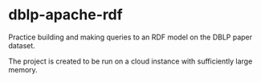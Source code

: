 # dblp-apache-rdf

Practice building and making queries to an RDF model on the DBLP paper dataset.

The project is created to be run on a cloud instance with sufficiently large memory.
